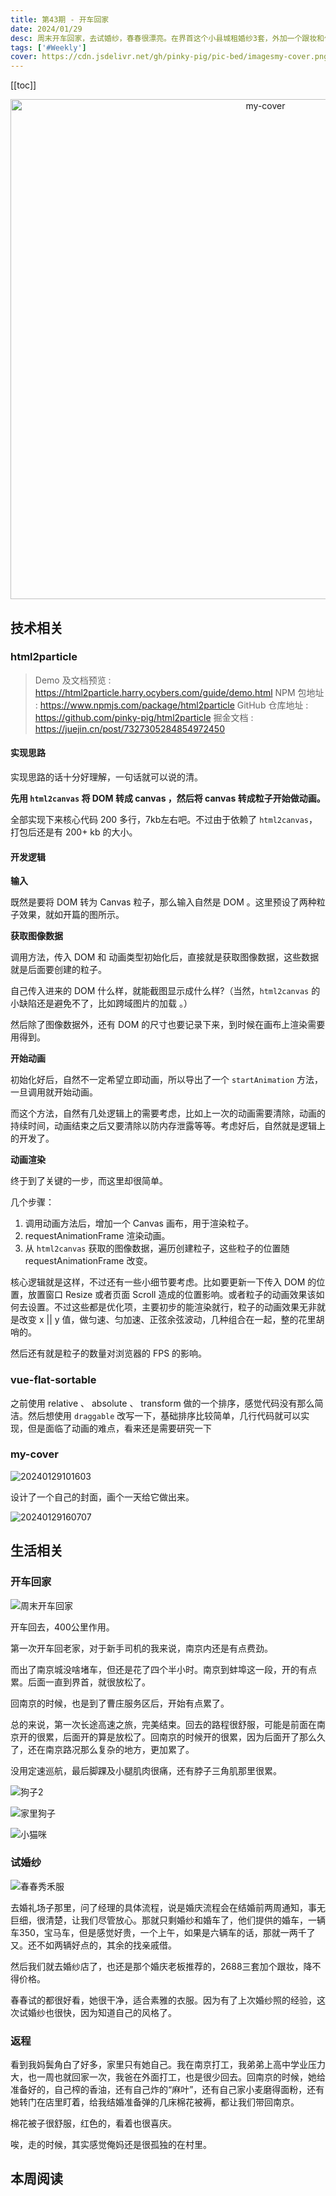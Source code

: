 ```yaml
---
title: 第43期 - 开车回家
date: 2024/01/29
desc: 周末开车回家，去试婚纱，春春很漂亮。在界首这个小县城租婚纱3套，外加一个跟妆和伴郎伴娘服，要2688，好贵，最后我妈出的钱，谢谢俺妈。
tags: ['#Weekly']
cover: https://cdn.jsdelivr.net/gh/pinky-pig/pic-bed/imagesmy-cover.png
---
```


[[toc]]

<p align="center">
  <img alt="my-cover" src="https://cdn.jsdelivr.net/gh/pinky-pig/pic-bed/imagesmy-cover.png" width=800 />
</p>

## 技术相关

### html2particle

> Demo 及文档预览 : https://html2particle.harry.ocybers.com/guide/demo.html
> NPM 包地址 : https://www.npmjs.com/package/html2particle
> GitHub 仓库地址 : https://github.com/pinky-pig/html2particle
> 掘金文档 : https://juejin.cn/post/7327305284854972450

#### 实现思路

实现思路的话十分好理解，一句话就可以说的清。

**先用 `html2canvas` 将 DOM 转成 canvas ，然后将 canvas 转成粒子开始做动画。**

全部实现下来核心代码 200 多行，7kb左右吧。不过由于依赖了 `html2canvas`，打包后还是有 200+ kb 的大小。

#### 开发逻辑

**输入**

既然是要将 DOM 转为 Canvas 粒子，那么输入自然是 DOM 。这里预设了两种粒子效果，就如开篇的图所示。

**获取图像数据**

调用方法，传入 DOM 和 动画类型初始化后，直接就是获取图像数据，这些数据就是后面要创建的粒子。

自己传入进来的 DOM 什么样，就能截图显示成什么样?（当然，`html2canvas` 的小缺陷还是避免不了，比如跨域图片的加载 。）

然后除了图像数据外，还有 DOM 的尺寸也要记录下来，到时候在画布上渲染需要用得到。

**开始动画**

初始化好后，自然不一定希望立即动画，所以导出了一个 `startAnimation` 方法，一旦调用就开始动画。

而这个方法，自然有几处逻辑上的需要考虑，比如上一次的动画需要清除，动画的持续时间，动画结束之后又要清除以防内存泄露等等。考虑好后，自然就是逻辑上的开发了。

**动画渲染**

终于到了关键的一步，而这里却很简单。

几个步骤：

1. 调用动画方法后，增加一个 Canvas 画布，用于渲染粒子。
2. requestAnimationFrame 渲染动画。
3. 从 `html2canvas` 获取的图像数据，遍历创建粒子，这些粒子的位置随 requestAnimationFrame 改变。

核心逻辑就是这样，不过还有一些小细节要考虑。比如要更新一下传入 DOM 的位置，放置窗口 Resize 或者页面 Scroll 造成的位置影响。或者粒子的动画效果该如何去设置。不过这些都是优化项，主要初步的能渲染就行，粒子的动画效果无非就是改变 x || y 值，做匀速、匀加速、正弦余弦波动，几种组合在一起，整的花里胡哨的。

然后还有就是粒子的数量对浏览器的 FPS 的影响。

### vue-flat-sortable

之前使用 relative 、 absolute 、 transform 做的一个排序，感觉代码没有那么简洁。然后想使用 `draggable` 改写一下，基础排序比较简单，几行代码就可以实现，但是面临了动画的难点，看来还是需要研究一下

### my-cover

![20240129101603](https://cdn.jsdelivr.net/gh/pinky-pig/pic-bed/images20240129101603.png)

设计了一个自己的封面，画个一天给它做出来。

![20240129160707](https://cdn.jsdelivr.net/gh/pinky-pig/pic-bed/images20240129160707.png)

## 生活相关

### 开车回家

![周末开车回家](https://cdn.jsdelivr.net/gh/pinky-pig/pic-bed/images周末开车回家.png)

开车回去，400公里作用。

第一次开车回老家，对于新手司机的我来说，南京内还是有点费劲。

而出了南京城没啥堵车，但还是花了四个半小时。南京到蚌埠这一段，开的有点累。后面一直到界首，就很放松了。

回南京的时候，也是到了曹庄服务区后，开始有点累了。

总的来说，第一次长途高速之旅，完美结束。回去的路程很舒服，可能是前面在南京开的很累，后面开的算是放松了。回南京的时候开的很累，因为后面开了那么久了，还在南京路况那么复杂的地方，更加累了。

没用定速巡航，最后脚踝及小腿肌肉很痛，还有脖子三角肌那里很累。

![狗子2](https://cdn.jsdelivr.net/gh/pinky-pig/pic-bed/images狗子2.jpg)

![家里狗子](https://cdn.jsdelivr.net/gh/pinky-pig/pic-bed/images家里狗子.jpg)

![小猫咪](https://cdn.jsdelivr.net/gh/pinky-pig/pic-bed/images小猫咪.jpg)

### 试婚纱

![春春秀禾服](https://cdn.jsdelivr.net/gh/pinky-pig/pic-bed/images春春秀禾服.jpg)

去婚礼场子那里，问了经理的具体流程，说是婚庆流程会在结婚前两周通知，事无巨细，很清楚，让我们尽管放心。那就只剩婚纱和婚车了，他们提供的婚车，一辆车350，宝马车，但是感觉好贵，一个上午，如果是六辆车的话，那就一两千了又。还不如两辆好点的，其余的找亲戚借。

然后我们就去婚纱店了，也还是那个婚庆老板推荐的，2688三套加个跟妆，降不得价格。

春春试的都很好看，她很干净，适合素雅的衣服。因为有了上次婚纱照的经验，这次试婚纱也很快，因为知道自己的风格了。

### 返程

看到我妈鬓角白了好多，家里只有她自己。我在南京打工，我弟弟上高中学业压力大，也一周也就回家一次，我爸在外面打工，也是很少回去。回南京的时候，她给准备好的，自己榨的香油，还有自己炸的“麻叶”，还有自己家小麦磨得面粉，还有她转门在店里盯着，给我结婚准备弹的几床棉花被褥，都让我们带回南京。

棉花被子很舒服，红色的，看着也很喜庆。

唉，走的时候，其实感觉俺妈还是很孤独的在村里。

## 本周阅读
